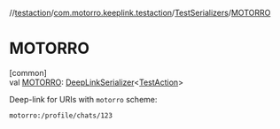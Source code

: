 //[testaction](../../../index.md)/[com.motorro.keeplink.testaction](../index.md)/[TestSerializers](index.md)/[MOTORRO](-m-o-t-o-r-r-o.md)

# MOTORRO

[common]\
val [MOTORRO](-m-o-t-o-r-r-o.md): [DeepLinkSerializer](../../../../deeplink/deeplink/com.motorro.keeplink.deeplink/-deep-link-serializer/index.md)&lt;[TestAction](../-test-action/index.md)&gt;

Deep-link for URIs with `motorro` scheme:

`motorro:/profile/chats/123`

